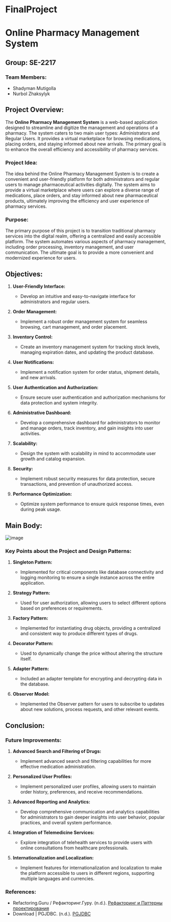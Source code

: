 # FinalProject
# Online Pharmacy Management System

## Group: SE-2217

### Team Members:
- Shadyman Mutigolla
- Nurbol Zhaksylyk

## Project Overview:

The **Online Pharmacy Management System** is a web-based application designed to streamline and digitize the management and operations of a pharmacy. The system caters to two main user types: Administrators and Regular Users. It provides a virtual marketplace for browsing medications, placing orders, and staying informed about new arrivals. The primary goal is to enhance the overall efficiency and accessibility of pharmacy services.

### Project Idea:

The idea behind the Online Pharmacy Management System is to create a convenient and user-friendly platform for both administrators and regular users to manage pharmaceutical activities digitally. The system aims to provide a virtual marketplace where users can explore a diverse range of medications, place orders, and stay informed about new pharmaceutical products, ultimately improving the efficiency and user experience of pharmacy services.

### Purpose:

The primary purpose of this project is to transition traditional pharmacy services into the digital realm, offering a centralized and easily accessible platform. The system automates various aspects of pharmacy management, including order processing, inventory management, and user communication. The ultimate goal is to provide a more convenient and modernized experience for users.

## Objectives:

1. **User-Friendly Interface:**
   - Develop an intuitive and easy-to-navigate interface for administrators and regular users.

2. **Order Management:**
   - Implement a robust order management system for seamless browsing, cart management, and order placement.

3. **Inventory Control:**
   - Create an inventory management system for tracking stock levels, managing expiration dates, and updating the product database.

4. **User Notifications:**
   - Implement a notification system for order status, shipment details, and new arrivals.

5. **User Authentication and Authorization:**
   - Ensure secure user authentication and authorization mechanisms for data protection and system integrity.

6. **Administrative Dashboard:**
   - Develop a comprehensive dashboard for administrators to monitor and manage orders, track inventory, and gain insights into user activities.

7. **Scalability:**
   - Design the system with scalability in mind to accommodate user growth and catalog expansion.

8. **Security:**
   - Implement robust security measures for data protection, secure transactions, and prevention of unauthorized access.

9. **Performance Optimization:**
   - Optimize system performance to ensure quick response times, even during peak usage.

## Main Body:
![image](https://github.com/shajnimak/finalProject/assets/79740295/62ba03f5-5b9b-4d1b-ad19-5cc8550660a8)

### Key Points about the Project and Design Patterns:

1. **Singleton Pattern:**
   - Implemented for critical components like database connectivity and logging monitoring to ensure a single instance across the entire application.

2. **Strategy Pattern:**
   - Used for user authorization, allowing users to select different options based on preferences or requirements.

3. **Factory Pattern:**
   - Implemented for instantiating drug objects, providing a centralized and consistent way to produce different types of drugs.

4. **Decorator Pattern:**
   - Used to dynamically change the price without altering the structure itself.

5. **Adapter Pattern:**
   - Included an adapter template for encrypting and decrypting data in the database.

6. **Observer Model:**
   - Implemented the Observer pattern for users to subscribe to updates about new solutions, process requests, and other relevant events.

## Conclusion:

### Future Improvements:

1. **Advanced Search and Filtering of Drugs:**
   - Implement advanced search and filtering capabilities for more effective medication administration.

2. **Personalized User Profiles:**
   - Implement personalized user profiles, allowing users to maintain order history, preferences, and receive recommendations.

3. **Advanced Reporting and Analytics:**
   - Develop comprehensive communication and analytics capabilities for administrators to gain deeper insights into user behavior, popular practices, and overall system performance.

4. **Integration of Telemedicine Services:**
   - Explore integration of telehealth services to provide users with online consultations from healthcare professionals.

5. **Internationalization and Localization:**
   - Implement features for internationalization and localization to make the platform accessible to users in different regions, supporting multiple languages and currencies.

### References:

- Refactoring.Guru / Рефакторинг.Гуру. (n.d.). [Рефакторинг и Паттерны проектирования](https://refactoring.guru/ru)
- Download | PGJDBC. (n.d.). [PGJDBC](https://jdbc.postgresql.org/download/)

